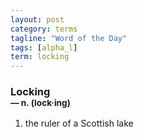 ```yaml
---
layout: post
category: terms
tagline: "Word of the Day"
tags: [alpha_l]
term: locking
---
```


<h3>Locking<br/> <small>&mdash; n. (lock<span>&middot;</span>ing)</small></h3>
<p><ol>
<li>the ruler of a Scottish lake</li>
</ol></p>
